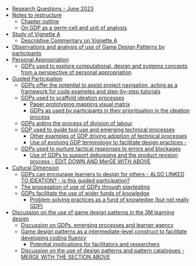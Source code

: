 -   [Research Questions - June 2023](#research-questions---june-2023)
-   [Notes to restructure](#notes-to-restructure)
    -   [Chapter outline](#chapter-outline)
    -   [On GDP as a germ-cell and unit of
        analysis](#on-gdp-as-a-germ-cell-and-unit-of-analysis)
-   [Study of Vignette A](#study-of-vignette-a)
    -   [Descriptive Commentary on Vignette
        A](#descriptive-commentary-on-vignette-a)
-   [Observations and analysis of use of Game Design Patterns by
    participants](#observations-and-analysis-of-use-of-game-design-patterns-by-participants)
-   [Personal Appropriation](#personal-appropriation)
    -   [GDPs used to explore computational, design and systems concepts
        from a perspective of personal
        appropriation](#gdps-used-to-explore-computational-design-and-systems-concepts-from-a-perspective-of-personal-appropriation)
-   [Guided Participation](#guided-participation)
    -   [GDPs offer the potential to assist project navigation, acting
        as a framework for code examples and step-by-step
        tutorials](#gdps-offer-the-potential-to-assist-project-navigation-acting-as-a-framework-for-code-examples-and-step-by-step-tutorials)
    -   [GDPs used to scaffold ideation
        processes](#gdps-used-to-scaffold-ideation-processes)
        -   [Paper prototyping mapping visual
            matrix](#paper-prototyping-mapping-visual-matrix)
        -   [GDPs as used by participants in their prioritisation in the
            ideation
            process](#gdps-as-used-by-participants-in-their-prioritisation-in-the-ideation-process)
    -   [GDPs aiding the process of division of
        labour](#gdps-aiding-the-process-of-division-of-labour)
    -   [GDP used to guide tool use and emerging technical
        processes](#gdp-used-to-guide-tool-use-and-emerging-technical-processes)
        -   [Other examples of GDP driving adoption of technical
            processes](#other-examples-of-gdp-driving-adoption-of-technical-processes)
        -   [Use of evolving GDP terminology to facilitate design
            practices
            -](#use-of-evolving-gdp-terminology-to-facilitate-design-practices--)
    -   [GDPs used to nurture tactical responses to errors and
        blockages](#gdps-used-to-nurture-tactical-responses-to-errors-and-blockages)
        -   [Use of GDPs to support debugging and the product revision
            process - EDIT DOWN AND MerGE WITH
            ABOVE](#use-of-gdps-to-support-debugging-and-the-product-revision-process---edit-down-and-merge-with-above)
-   [Cultural Dimension](#cultural-dimension)
    -   [GDPs can encourage learners to design for others - ALSO LINKED
        TO IDEATION? - is this guided
        participation?](#gdps-can-encourage-learners-to-design-for-others---also-linked-to-ideation---is-this-guided-participation)
    -   [The propagation of use of GDPs through
        playtesting](#the-propagation-of-use-of-gdps-through-playtesting)
    -   [GDPs facilitate the use of wider funds of
        knowledge](#gdps-facilitate-the-use-of-wider-funds-of-knowledge)
        -   [Problem solving practices as a fund of knowledge (but not
            really
            GDP)](#problem-solving-practices-as-a-fund-of-knowledge-but-not-really-gdp)
-   [Discussion on the use of game design patterns in the 3M learning
    design](#discussion-on-the-use-of-game-design-patterns-in-the-3m-learning-design)
    -   [Discussion on GDPs, emerging processes and learner
        agency](#discussion-on-gdps-emerging-processes-and-learner-agency)
    -   [Game design patterns as a intermediate-level construct to
        facilitate developing coding
        fluency](#game-design-patterns-as-a-intermediate-level-construct-to-facilitate-developing-coding-fluency)
        -   [Potential implications for facilitators and
            researchers](#potential-implications-for-facilitators-and-researchers)
    -   [Discussion on the use of design patterns and pattern
        catalogues - MERGE WITH THE SECTION
        ABOVE](#discussion-on-the-use-of-design-patterns-and-pattern-catalogues---merge-with-the-section-above)
